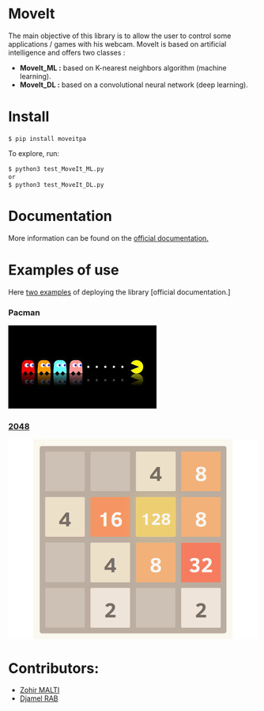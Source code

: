 
MoveIt
===========

The main objective of this library is to allow the user to control some applications / games with his webcam.
MoveIt is based on artificial intelligence and offers two classes : 
* **MoveIt_ML :** based on K-nearest neighbors algorithm (machine learning).
* **MoveIt_DL :** based on a convolutional neural network (deep learning).

Install
===========    
    $ pip install moveitpa


To explore, run:
    
    $ python3 test_MoveIt_ML.py
    or
    $ python3 test_MoveIt_DL.py


Documentation
===========    
More information can be found on the  [official documentation.](documentation.md)

Examples of use
===========    
Here [two examples](examples/) of deploying the library  [official documentation.]
### Pacman
![Pac-Man](resources/pacman.jpeg)
### [2048](https://github.com/yangshun/2048-python)
![2048-game](resources/2048.png)


Contributors:
==

- [Zohir MALTI](https://github.com/zohir-MALTI)
- [Djamel RAB](https://github.com/DjamelRAAB)
